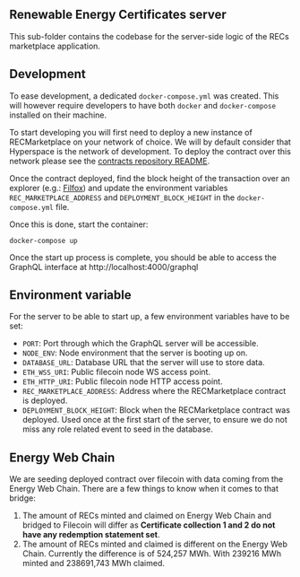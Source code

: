 ## Renewable Energy Certificates server

This sub-folder contains the codebase for the server-side logic of the RECs marketplace application.

## Development

To ease development, a dedicated `docker-compose.yml` was created. This will however require developers to have both 
`docker` and `docker-compose` installed on their machine.

To start developing you will first need to deploy a new instance of RECMarketplace on your network of choice. We will by
default consider that Hyperspace is the network of development. To deploy the contract over this network please see the
[contracts repository README](https://github.com/polyphene/recs-contract#deployment).

Once the contract deployed, find the block height of the transaction over an explorer (e.g.: [Filfox](https://hyperspace.filfox.info/en))
and update the environment variables `REC_MARKETPLACE_ADDRESS` and `DEPLOYMENT_BLOCK_HEIGHT` in the `docker-compose.yml`
file.

Once this is done, start the container:
```shell
docker-compose up 
```

Once the start up process is complete, you should be able to access the GraphQL interface at http://localhost:4000/graphql

## Environment variable

For the server to be able to start up, a few environment variables have to be set:
- `PORT`: Port through which the GraphQL server will be accessible.
- `NODE_ENV`: Node environment that the server is booting up on.
- `DATABASE_URL`: Database URL that the server will use to store data.
- `ETH_WSS_URI`: Public filecoin node WS access point.
- `ETH_HTTP_URI`: Public filecoin node HTTP access point.
- `REC_MARKETPLACE_ADDRESS`: Address where the RECMarketplace contract is deployed.
- `DEPLOYMENT_BLOCK_HEIGHT`: Block when the RECMarketplace contract was deployed. Used once at the first start of the server,
to ensure we do not miss any role related event to seed in the database.

## Energy Web Chain

We are seeding deployed contract over filecoin with data coming from the Energy Web Chain. There are a few things to know
when it comes to that bridge:
1. The amount of RECs minted and claimed on Energy Web Chain and bridged to Filecoin will differ as **Certificate collection
1 and 2 do not have any redemption statement set**.
2. The amount of RECs minted and claimed is different on the Energy Web Chain. Currently the difference is of 524,257 MWh.
With 239216 MWh minted and 238691,743 MWh claimed.  